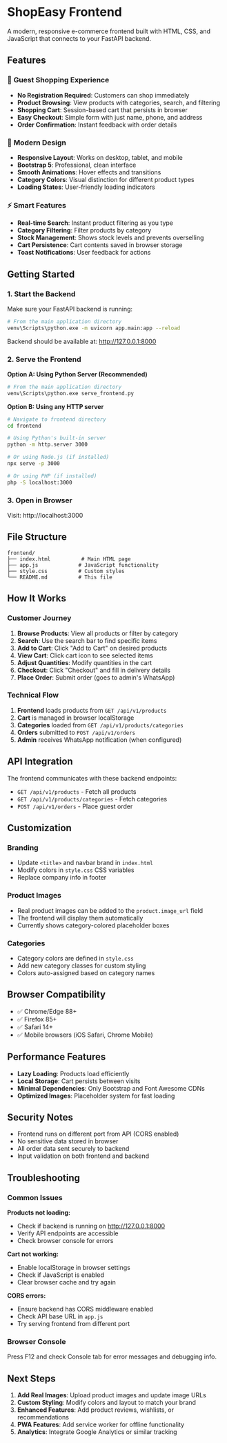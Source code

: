 # ShopEasy Frontend

A modern, responsive e-commerce frontend built with HTML, CSS, and JavaScript that connects to your FastAPI backend.

## Features

### 🛒 **Guest Shopping Experience**

- **No Registration Required**: Customers can shop immediately
- **Product Browsing**: View products with categories, search, and filtering
- **Shopping Cart**: Session-based cart that persists in browser
- **Easy Checkout**: Simple form with just name, phone, and address
- **Order Confirmation**: Instant feedback with order details

### 🎨 **Modern Design**

- **Responsive Layout**: Works on desktop, tablet, and mobile
- **Bootstrap 5**: Professional, clean interface
- **Smooth Animations**: Hover effects and transitions
- **Category Colors**: Visual distinction for different product types
- **Loading States**: User-friendly loading indicators

### ⚡ **Smart Features**

- **Real-time Search**: Instant product filtering as you type
- **Category Filtering**: Filter products by category
- **Stock Management**: Shows stock levels and prevents overselling
- **Cart Persistence**: Cart contents saved in browser storage
- **Toast Notifications**: User feedback for actions

## Getting Started

### 1. Start the Backend

Make sure your FastAPI backend is running:

```bash
# From the main application directory
venv\Scripts\python.exe -m uvicorn app.main:app --reload
```

Backend should be available at: http://127.0.0.1:8000

### 2. Serve the Frontend

**Option A: Using Python Server (Recommended)**

```bash
# From the main application directory
venv\Scripts\python.exe serve_frontend.py
```

**Option B: Using any HTTP server**

```bash
# Navigate to frontend directory
cd frontend

# Using Python's built-in server
python -m http.server 3000

# Or using Node.js (if installed)
npx serve -p 3000

# Or using PHP (if installed)
php -S localhost:3000
```

### 3. Open in Browser

Visit: http://localhost:3000

## File Structure

```
frontend/
├── index.html          # Main HTML page
├── app.js             # JavaScript functionality
├── style.css          # Custom styles
└── README.md          # This file
```

## How It Works

### Customer Journey

1. **Browse Products**: View all products or filter by category
2. **Search**: Use the search bar to find specific items
3. **Add to Cart**: Click "Add to Cart" on desired products
4. **View Cart**: Click cart icon to see selected items
5. **Adjust Quantities**: Modify quantities in the cart
6. **Checkout**: Click "Checkout" and fill in delivery details
7. **Place Order**: Submit order (goes to admin's WhatsApp)

### Technical Flow

1. **Frontend** loads products from `GET /api/v1/products`
2. **Cart** is managed in browser localStorage
3. **Categories** loaded from `GET /api/v1/products/categories`
4. **Orders** submitted to `POST /api/v1/orders`
5. **Admin** receives WhatsApp notification (when configured)

## API Integration

The frontend communicates with these backend endpoints:

- `GET /api/v1/products` - Fetch all products
- `GET /api/v1/products/categories` - Fetch categories
- `POST /api/v1/orders` - Place guest order

## Customization

### Branding

- Update `<title>` and navbar brand in `index.html`
- Modify colors in `style.css` CSS variables
- Replace company info in footer

### Product Images

- Real product images can be added to the `product.image_url` field
- The frontend will display them automatically
- Currently shows category-colored placeholder boxes

### Categories

- Category colors are defined in `style.css`
- Add new category classes for custom styling
- Colors auto-assigned based on category names

## Browser Compatibility

- ✅ Chrome/Edge 88+
- ✅ Firefox 85+
- ✅ Safari 14+
- ✅ Mobile browsers (iOS Safari, Chrome Mobile)

## Performance Features

- **Lazy Loading**: Products load efficiently
- **Local Storage**: Cart persists between visits
- **Minimal Dependencies**: Only Bootstrap and Font Awesome CDNs
- **Optimized Images**: Placeholder system for fast loading

## Security Notes

- Frontend runs on different port from API (CORS enabled)
- No sensitive data stored in browser
- All order data sent securely to backend
- Input validation on both frontend and backend

## Troubleshooting

### Common Issues

**Products not loading:**

- Check if backend is running on http://127.0.0.1:8000
- Verify API endpoints are accessible
- Check browser console for errors

**Cart not working:**

- Enable localStorage in browser settings
- Check if JavaScript is enabled
- Clear browser cache and try again

**CORS errors:**

- Ensure backend has CORS middleware enabled
- Check API base URL in `app.js`
- Try serving frontend from different port

### Browser Console

Press F12 and check Console tab for error messages and debugging info.

## Next Steps

1. **Add Real Images**: Upload product images and update image URLs
2. **Custom Styling**: Modify colors and layout to match your brand
3. **Enhanced Features**: Add product reviews, wishlists, or recommendations
4. **PWA Features**: Add service worker for offline functionality
5. **Analytics**: Integrate Google Analytics or similar tracking
